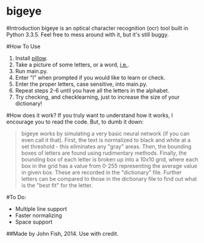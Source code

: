 bigeye
======
#Introduction
bigeye is an optical character recognition (ocr) tool built in Python 3.3.5. Feel free to mess around with it, but it's still buggy.

#How To Use
1. Install [pillow](https://github.com/python-imaging/Pillow). 
2. Take a picture of some letters, or a word, [i.e.](http://imgur.com/K1f9RH0). 
3. Run main.py.
4. Enter "l" when prompted if you would like to learn or check.
5. Enter the proper letters, case sensitive, into main.py.
6. Repeat steps 2-6 until you have all the letters in the alphabet.
7. Try checking, and checklearning, just to increase the size of your dictionary!

#How does it work?
If you truly want to understand how it works, I encourage you to read the code. But, to dumb it down:
>bigeye works by simulating a very basic neural network (if you can even call it that). First, the text is normalized to black and white at a set threshold - this eliminates any "gray" areas. Then, the bounding boxes of letters are found using rudimentary methods. Finally, the bounding box of each letter is broken up into a 10x10 grid, where each box in the grid has a value from 0-255 representing the average value in given box. These are recorded in the "dictionary" file. Further letters can be compared to those in the dictionary file to find out what is the "best fit" for the letter.

#To Do:
- Multiple line support
- Faster normalizing
- Space support

##Made by John Fish, 2014. Use with credit.